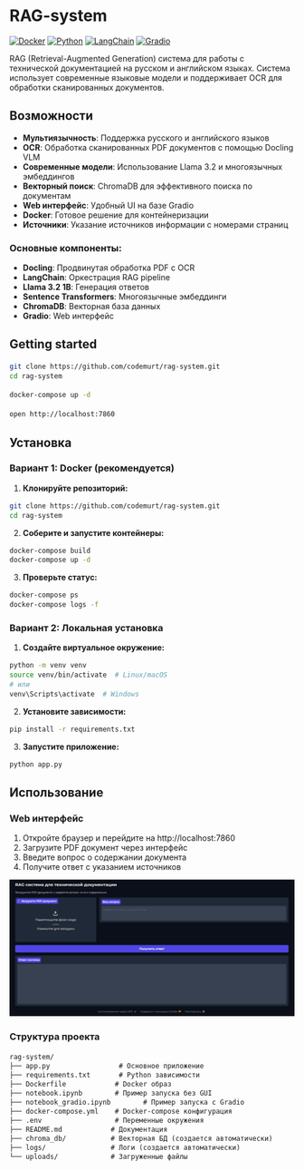 # RAG-system

[![Docker](https://img.shields.io/badge/Docker-2496ED?logo=docker&logoColor=fff)](#)
[![Python](https://img.shields.io/badge/Python-3776AB?logo=python&logoColor=fff)](#)
[![LangChain](https://img.shields.io/badge/LangChain-1c3c3c.svg?logo=langchain&logoColor=white)](#)
[![Gradio](https://img.shields.io/badge/-Gradio-3E8EFB?style=flat&logo=gradio&logoColor=white)](#)

RAG (Retrieval-Augmented Generation) система для работы с технической документацией на русском и английском языках. Система использует современные языковые модели и поддерживает OCR для обработки сканированных документов.

## Возможности

- **Мультиязычность**: Поддержка русского и английского языков
- **OCR**: Обработка сканированных PDF документов с помощью Docling VLM
- **Современные модели**: Использование Llama 3.2 и многоязычных эмбеддингов
- **Векторный поиск**: ChromaDB для эффективного поиска по документам
- **Web интерфейс**: Удобный UI на базе Gradio
- **Docker**: Готовое решение для контейнеризации
- **Источники**: Указание источников информации с номерами страниц

### Основные компоненты:

- **Docling**: Продвинутая обработка PDF с OCR
- **LangChain**: Оркестрация RAG pipeline
- **Llama 3.2 1B**: Генерация ответов
- **Sentence Transformers**: Многоязычные эмбеддинги
- **ChromaDB**: Векторная база данных
- **Gradio**: Web интерфейс

## Getting started

```bash
git clone https://github.com/codemurt/rag-system.git
cd rag-system

docker-compose up -d

open http://localhost:7860
```

## Установка

### Вариант 1: Docker (рекомендуется)

1. **Клонируйте репозиторий:**
```bash
git clone https://github.com/codemurt/rag-system.git
cd rag-system
```

2. **Соберите и запустите контейнеры:**
```bash
docker-compose build
docker-compose up -d
```

3. **Проверьте статус:**
```bash
docker-compose ps
docker-compose logs -f
```

### Вариант 2: Локальная установка

1. **Создайте виртуальное окружение:**
```bash
python -m venv venv
source venv/bin/activate  # Linux/macOS
# или
venv\Scripts\activate  # Windows
```

2. **Установите зависимости:**
```bash
pip install -r requirements.txt
```

3. **Запустите приложение:**
```bash
python app.py
```

## Использование

### Web интерфейс

1. Откройте браузер и перейдите на http://localhost:7860
2. Загрузите PDF документ через интерфейс
3. Введите вопрос о содержании документа
4. Получите ответ с указанием источников


![alt text](screenshot.png)


### Структура проекта

```
rag-system/
├── app.py                 # Основное приложение
├── requirements.txt       # Python зависимости
├── Dockerfile            # Docker образ
├── notebook.ipynb        # Пример запуска без GUI
├── notebook_gradio.ipynb        # Пример запуска с Gradio
├── docker-compose.yml    # Docker-compose конфигурация
├── .env                  # Переменные окружения
├── README.md            # Документация
├── chroma_db/           # Векторная БД (создается автоматически)
├── logs/                # Логи (создается автоматически)
└── uploads/             # Загруженные файлы
```